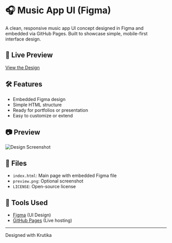 # 🎧 Music App UI (Figma)

A clean, responsive music app UI concept designed in Figma and embedded via GitHub Pages. Built to showcase simple, mobile-first interface design.

## 🔗 Live Preview

[View the Design](https://yourusername.github.io/music-app-ui/)

## 🛠 Features

- Embedded Figma design
- Simple HTML structure
- Ready for portfolios or presentation
- Easy to customize or extend

## 📷 Preview

![Design Screenshot](./preview.png)

## 📁 Files

- `index.html`: Main page with embedded Figma file
- `preview.png`: Optional screenshot
- `LICENSE`: Open-source license

## 🧰 Tools Used

- [Figma](https://figma.com) (UI Design)
- [GitHub Pages](https://pages.github.com) (Live hosting)


---
Designed with Krutika
